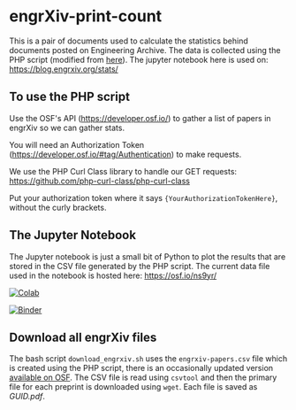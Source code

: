 # engrXiv-print-count

This is a pair of documents used to calculate the statistics behind documents posted on Engineering Archive. The data is collected using the PHP script (modified from [here](https://bitbucket.org/octogroup/osf-preprint-list)). The jupyter notebook here is used on: https://blog.engrxiv.org/stats/

## To use the PHP script
Use the OSF's API (https://developer.osf.io/) to gather a list of papers in engrXiv so we can gather stats.

You will need an Authorization Token (https://developer.osf.io/#tag/Authentication) to make requests.

We use the PHP Curl Class library to handle our GET requests: https://github.com/php-curl-class/php-curl-class

Put your authorization token where it says `{YourAuthorizationTokenHere}`, without the curly brackets.


## The Jupyter Notebook
The Jupyter notebook is just a small bit of Python to plot the results that are stored in the CSV file generated by the PHP script. The current data file used in the notebook is hosted here: https://osf.io/ns9yr/

[![Colab](https://colab.research.google.com/assets/colab-badge.svg)](https://colab.research.google.com/github/OpenEngr/engrXiv-print-count/blob/master/engrXiv%20prints.ipynb)

[![Binder](https://mybinder.org/badge_logo.svg)](https://mybinder.org/v2/gh/OpenEngr/engrXiv-print-count/master?filepath=engrXiv%20prints.ipynb)

## Download all engrXiv files
The bash script `download_engrxiv.sh` uses the `engrxiv-papers.csv` file which is created using the PHP script, there is an occasionally updated version [available on OSF](https://osf.io/ns9yr/). The CSV file is read using `csvtool` and then the primary file for each preprint is downloaded using `wget`. Each file is saved as *GUID.pdf*.
